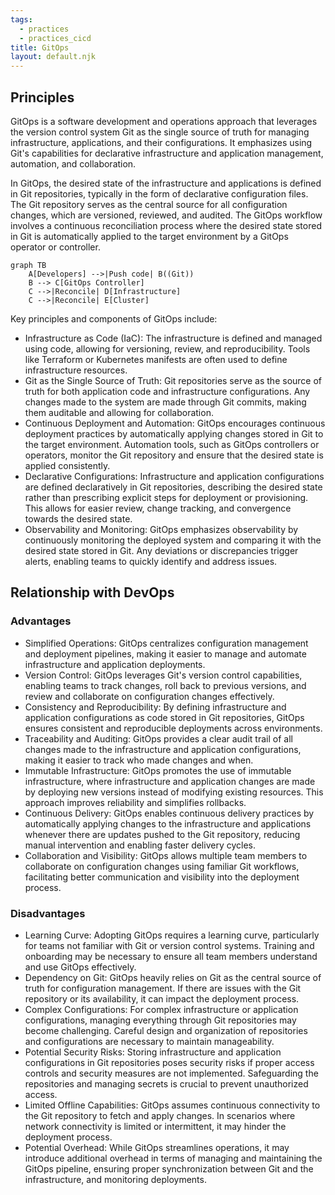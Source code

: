 ```yaml
---
tags:
  - practices
  - practices_cicd
title: GitOps
layout: default.njk
---
```


## Principles

GitOps is a software development and operations approach that leverages the version control system Git as the single source of truth for managing infrastructure, applications, and their configurations. It emphasizes using Git's capabilities for declarative infrastructure and application management, automation, and collaboration.

In GitOps, the desired state of the infrastructure and applications is defined in Git repositories, typically in the form of declarative configuration files. The Git repository serves as the central source for all configuration changes, which are versioned, reviewed, and audited. The GitOps workflow involves a continuous reconciliation process where the desired state stored in Git is automatically applied to the target environment by a GitOps operator or controller.

```mermaid
graph TB
    A[Developers] -->|Push code| B((Git))
    B --> C[GitOps Controller]
    C -->|Reconcile| D[Infrastructure]
    C -->|Reconcile| E[Cluster]
```

Key principles and components of GitOps include:

- Infrastructure as Code (IaC): The infrastructure is defined and managed using code, allowing for versioning, review, and reproducibility. Tools like Terraform or Kubernetes manifests are often used to define infrastructure resources.
- Git as the Single Source of Truth: Git repositories serve as the source of truth for both application code and infrastructure configurations. Any changes made to the system are made through Git commits, making them auditable and allowing for collaboration.
- Continuous Deployment and Automation: GitOps encourages continuous deployment practices by automatically applying changes stored in Git to the target environment. Automation tools, such as GitOps controllers or operators, monitor the Git repository and ensure that the desired state is applied consistently.
- Declarative Configurations: Infrastructure and application configurations are defined declaratively in Git repositories, describing the desired state rather than prescribing explicit steps for deployment or provisioning. This allows for easier review, change tracking, and convergence towards the desired state.
- Observability and Monitoring: GitOps emphasizes observability by continuously monitoring the deployed system and comparing it with the desired state stored in Git. Any deviations or discrepancies trigger alerts, enabling teams to quickly identify and address issues.

## Relationship with DevOps

### Advantages

- Simplified Operations: GitOps centralizes configuration management and deployment pipelines, making it easier to manage and automate infrastructure and application deployments.
- Version Control: GitOps leverages Git's version control capabilities, enabling teams to track changes, roll back to previous versions, and review and collaborate on configuration changes effectively.
- Consistency and Reproducibility: By defining infrastructure and application configurations as code stored in Git repositories, GitOps ensures consistent and reproducible deployments across environments.
- Traceability and Auditing: GitOps provides a clear audit trail of all changes made to the infrastructure and application configurations, making it easier to track who made changes and when.
- Immutable Infrastructure: GitOps promotes the use of immutable infrastructure, where infrastructure and application changes are made by deploying new versions instead of modifying existing resources. This approach improves reliability and simplifies rollbacks.
- Continuous Delivery: GitOps enables continuous delivery practices by automatically applying changes to the infrastructure and applications whenever there are updates pushed to the Git repository, reducing manual intervention and enabling faster delivery cycles.
- Collaboration and Visibility: GitOps allows multiple team members to collaborate on configuration changes using familiar Git workflows, facilitating better communication and visibility into the deployment process.

### Disadvantages

- Learning Curve: Adopting GitOps requires a learning curve, particularly for teams not familiar with Git or version control systems. Training and onboarding may be necessary to ensure all team members understand and use GitOps effectively.
- Dependency on Git: GitOps heavily relies on Git as the central source of truth for configuration management. If there are issues with the Git repository or its availability, it can impact the deployment process.
- Complex Configurations: For complex infrastructure or application configurations, managing everything through Git repositories may become challenging. Careful design and organization of repositories and configurations are necessary to maintain manageability.
- Potential Security Risks: Storing infrastructure and application configurations in Git repositories poses security risks if proper access controls and security measures are not implemented. Safeguarding the repositories and managing secrets is crucial to prevent unauthorized access.
- Limited Offline Capabilities: GitOps assumes continuous connectivity to the Git repository to fetch and apply changes. In scenarios where network connectivity is limited or intermittent, it may hinder the deployment process.
- Potential Overhead: While GitOps streamlines operations, it may introduce additional overhead in terms of managing and maintaining the GitOps pipeline, ensuring proper synchronization between Git and the infrastructure, and monitoring deployments.

